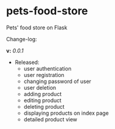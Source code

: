 # pets-food-store
Pets' food store on Flask

Change-log:

**v:** _0.0.1_
- Released:
  - user authentication
  - user registration
  - changing password of user
  - user deletion
  - adding product
  - editing product
  - deleting product
  - displaying products on index page
  - detailed product view
